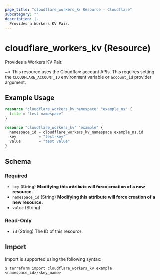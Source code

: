 ```yaml
---
page_title: "cloudflare_workers_kv Resource - Cloudflare"
subcategory: ""
description: |-
  Provides a Workers KV Pair.
---
```


# cloudflare_workers_kv (Resource)

Provides a Workers KV Pair.

~> This resource uses the Cloudflare account APIs. This requires setting the
`CLOUDFLARE_ACCOUNT_ID` environment variable or `account_id` provider argument.

## Example Usage

```terraform
resource "cloudflare_workers_kv_namespace" "example_ns" {
  title = "test-namespace"
}

resource "cloudflare_workers_kv" "example" {
  namespace_id = cloudflare_workers_kv_namespace.example_ns.id
  key          = "test-key"
  value        = "test value"
}
```

<!-- schema generated by tfplugindocs -->
## Schema

### Required

- `key` (String) **Modifying this attribute will force creation of a new resource.**
- `namespace_id` (String) **Modifying this attribute will force creation of a new resource.**
- `value` (String)

### Read-Only

- `id` (String) The ID of this resource.

## Import

Import is supported using the following syntax:

```shell
$ terraform import cloudflare_workers_kv.example <namespace_id>/<key_name>
```
